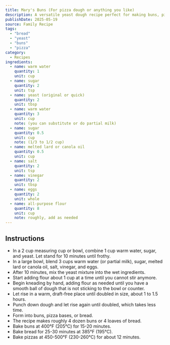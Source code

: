 ```yaml
---
title: Mary's Buns (For pizza dough or anything you like)
description: A versatile yeast dough recipe perfect for making buns, pizza bases, or bread with a soft texture and mild flavor.
publishDate: 2025-05-19
source: Family Recipe
tags:
  - "bread"
  - "yeast"
  - "buns"
  - "pizza"
category:
  - Recipes
ingredients:
  - name: warm water
    quantity: 1
    unit: cup
  - name: sugar
    quantity: 2
    unit: tsp
  - name: yeast (original or quick)
    quantity: 2
    unit: tbsp
  - name: warm water
    quantity: 3
    unit: cup
    note: (you can substitute or do partial milk)
  - name: sugar
    quantity: 0.5
    unit: cup
    note: (1/3 to 1/2 cup)
  - name: melted lard or canola oil
    quantity: 0.5
    unit: cup
  - name: salt
    quantity: 2
    unit: tsp
  - name: vinegar
    quantity: 2
    unit: tbsp
  - name: eggs
    quantity: 2
    unit: whole
  - name: all-purpose flour
    quantity: 8
    unit: cup
    note: roughly, add as needed
---
```


## Instructions

- In a 2 cup measuring cup or bowl, combine 1 cup warm water, sugar, and yeast. Let stand for 10 minutes until frothy.
- In a large bowl, blend 3 cups warm water (or partial milk), sugar, melted lard or canola oil, salt, vinegar, and eggs.
- After 10 minutes, mix the yeast mixture into the wet ingredients.
- Start adding flour about 1 cup at a time until you cannot stir anymore.
- Begin kneading by hand, adding flour as needed until you have a smooth ball of dough that is not sticking to the bowl or counter.
- Let rise in a warm, draft-free place until doubled in size, about 1 to 1.5 hours.
- Punch down dough and let rise again until doubled, which takes less time.
- Form into buns, pizza bases, or bread.
- The recipe makes roughly 4 dozen buns or 4 loaves of bread.
- Bake buns at 400°F (205°C) for 15-20 minutes.
- Bake bread for 25-30 minutes at 385°F (195°C).
- Bake pizzas at 450-500°F (230-260°C) for about 12 minutes.
